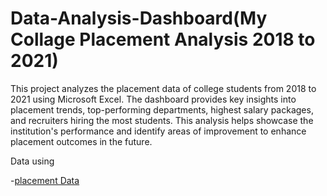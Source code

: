 # Data-Analysis-Dashboard(My Collage Placement Analysis 2018 to 2021)
This project analyzes the placement data of college students from 2018 to 2021 using Microsoft Excel. The dashboard provides key insights into placement trends, top-performing departments, highest salary packages, and recruiters hiring the most students. This analysis helps showcase the institution's performance and identify areas of improvement to enhance placement outcomes in the future.

 Data using 
 
 -<a href ="[https://github.com/Arjunyadav170/Data-Analysis-Dashboard/commit/1c1227bfeb7379d22a0a055ce7ff47f931f653e0#diff-c0fdb675112c19ac5a07d931649f41189b4874b54b09f5c5db857e3e592f6bd3](https://github.com/Arjunyadav170/Data-Analysis-Dashboard/blob/main/MBM%20Placement%20Analysis%20Charts.xlsx)" >placement Data</a>
